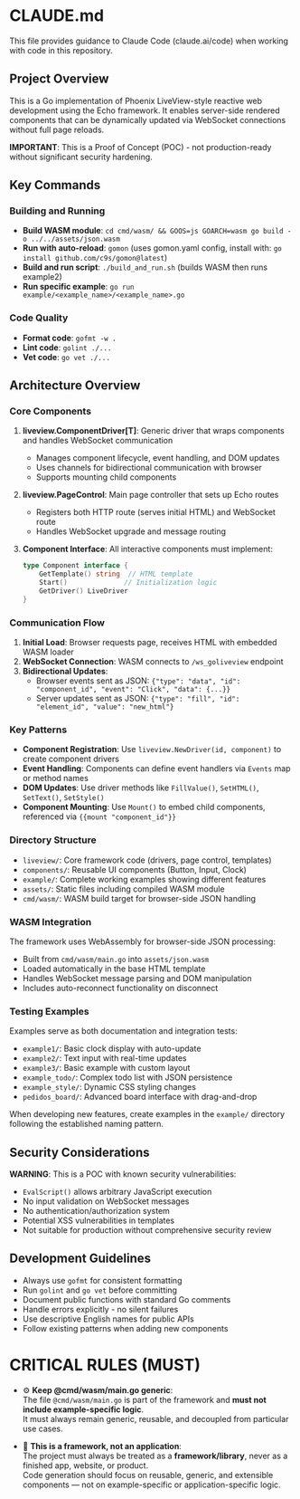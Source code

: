# CLAUDE.md

This file provides guidance to Claude Code (claude.ai/code) when working with code in this repository.

## Project Overview

This is a Go implementation of Phoenix LiveView-style reactive web development using the Echo framework. It enables server-side rendered components that can be dynamically updated via WebSocket connections without full page reloads.

**IMPORTANT**: This is a Proof of Concept (POC) - not production-ready without significant security hardening.

## Key Commands

### Building and Running
- **Build WASM module**: `cd cmd/wasm/ && GOOS=js GOARCH=wasm go build -o ../../assets/json.wasm`
- **Run with auto-reload**: `gomon` (uses gomon.yaml config, install with: `go install github.com/c9s/gomon@latest`)
- **Build and run script**: `./build_and_run.sh` (builds WASM then runs example2)
- **Run specific example**: `go run example/<example_name>/<example_name>.go`

### Code Quality
- **Format code**: `gofmt -w .`
- **Lint code**: `golint ./...`
- **Vet code**: `go vet ./...`

## Architecture Overview

### Core Components

1. **liveview.ComponentDriver[T]**: Generic driver that wraps components and handles WebSocket communication
   - Manages component lifecycle, event handling, and DOM updates
   - Uses channels for bidirectional communication with browser
   - Supports mounting child components

2. **liveview.PageControl**: Main page controller that sets up Echo routes
   - Registers both HTTP route (serves initial HTML) and WebSocket route
   - Handles WebSocket upgrade and message routing

3. **Component Interface**: All interactive components must implement:
   ```go
   type Component interface {
       GetTemplate() string  // HTML template
       Start()              // Initialization logic
       GetDriver() LiveDriver
   }
   ```

### Communication Flow

1. **Initial Load**: Browser requests page, receives HTML with embedded WASM loader
2. **WebSocket Connection**: WASM connects to `/ws_goliveview` endpoint  
3. **Bidirectional Updates**: 
   - Browser events sent as JSON: `{"type": "data", "id": "component_id", "event": "Click", "data": {...}}`
   - Server updates sent as JSON: `{"type": "fill", "id": "element_id", "value": "new_html"}`

### Key Patterns

- **Component Registration**: Use `liveview.NewDriver(id, component)` to create component drivers
- **Event Handling**: Components can define event handlers via `Events` map or method names
- **DOM Updates**: Use driver methods like `FillValue()`, `SetHTML()`, `SetText()`, `SetStyle()`
- **Component Mounting**: Use `Mount()` to embed child components, referenced via `{{mount "component_id"}}`

### Directory Structure

- `liveview/`: Core framework code (drivers, page control, templates)
- `components/`: Reusable UI components (Button, Input, Clock)  
- `example/`: Complete working examples showing different features
- `assets/`: Static files including compiled WASM module
- `cmd/wasm/`: WASM build target for browser-side JSON handling

### WASM Integration

The framework uses WebAssembly for browser-side JSON processing:
- Built from `cmd/wasm/main.go` into `assets/json.wasm`
- Loaded automatically in the base HTML template
- Handles WebSocket message parsing and DOM manipulation
- Includes auto-reconnect functionality on disconnect

### Testing Examples

Examples serve as both documentation and integration tests:
- `example1/`: Basic clock display with auto-update
- `example2/`: Text input with real-time updates  
- `example3/`: Basic example with custom layout
- `example_todo/`: Complex todo list with JSON persistence
- `example_style/`: Dynamic CSS styling changes
- `pedidos_board/`: Advanced board interface with drag-and-drop

When developing new features, create examples in the `example/` directory following the established naming pattern.

## Security Considerations

**WARNING**: This is a POC with known security vulnerabilities:
- `EvalScript()` allows arbitrary JavaScript execution
- No input validation on WebSocket messages
- No authentication/authorization system
- Potential XSS vulnerabilities in templates
- Not suitable for production without comprehensive security review

## Development Guidelines

- Always use `gofmt` for consistent formatting
- Run `golint` and `go vet` before committing
- Document public functions with standard Go comments
- Handle errors explicitly - no silent failures
- Use descriptive English names for public APIs
- Follow existing patterns when adding new components


# CRITICAL RULES (MUST)

- ⚙️ **Keep @cmd/wasm/main.go generic**:  
  The file `@cmd/wasm/main.go` is part of the framework and **must not include example-specific logic**.  
  It must always remain generic, reusable, and decoupled from particular use cases.

- 🧩 **This is a framework, not an application**:  
  The project must always be treated as a **framework/library**, never as a finished app, website, or product.  
  Code generation should focus on reusable, generic, and extensible components — not on example-specific or application-specific logic.